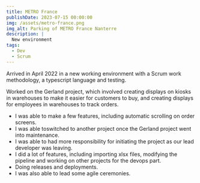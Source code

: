 ```yaml
---
title: METRO France
publishDate: 2023-07-15 00:00:00
img: /assets/metro-france.png
img_alt: Parking of METRO France Nanterre
description: |
  New environment
tags:
  - Dev
  - Scrum
---
```


<p>Arrived in April 2022 in a new working environment with a Scrum work methodology, a typescript language and testing.</p>
<p>Worked on the Gerland project, which involved creating displays on kiosks in warehouses to make it easier for customers to buy, and creating displays for employees in warehouses to track orders.</p>
<ul>
<li>I was able to make a few features, including automatic scrolling on order screens.</li>
<li>I was able toswitched to another project once the Gerland project went into maintenance.</li>
<li>I was able to had more responsibility for initiating the project as our lead developer was leaving.</li>
<li>I did a lot of features, including importing xlsx files, modifying the pipeline and working on other projects for the devops part.
<li>Doing releases and deployments.</li>
<li>I was also able to lead some agile ceremonies.</li>
</ul>
